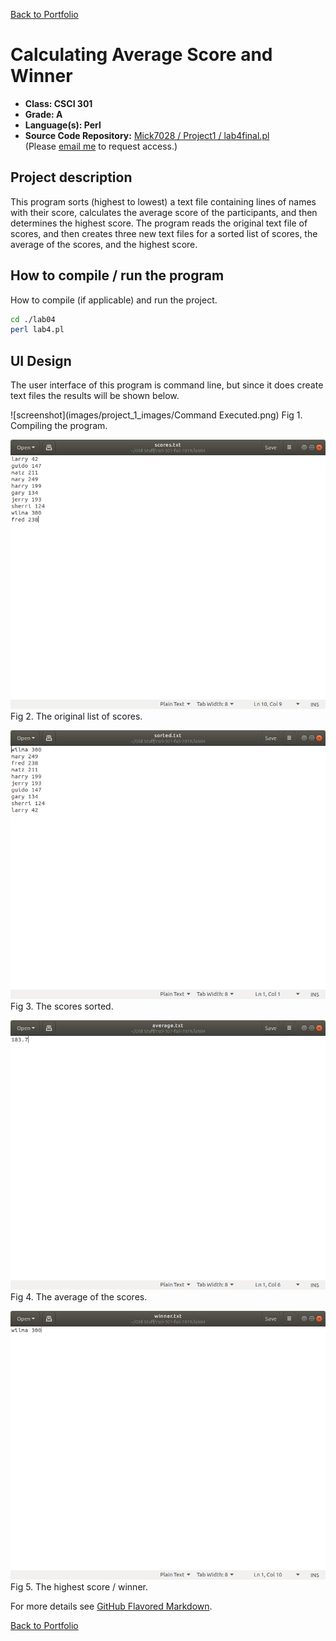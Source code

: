 [Back to Portfolio](./)

Calculating Average Score and Winner
===============

-   **Class: CSCI 301** 
-   **Grade: A**
-   **Language(s): Perl**
-   **Source Code Repository:** [ Mick7028 / Project1 / lab4final.pl](https://github.com/Mick7028/Project1/blob/main/lab4final.pl)  
    (Please [email me](mailto:example@csustudent.net?subject=GitHub%20Access) to request access.)

## Project description

This program sorts (highest to lowest) a text file containing lines of names with their score, calculates the average score of the participants, and then determines the highest score. The program reads the original text file of scores, and then creates three new text files for a sorted list of scores, the average of the scores, and the highest score. 

## How to compile / run the program

How to compile (if applicable) and run the project.

```bash
cd ./lab04
perl lab4.pl
```

## UI Design

The user interface of this program is command line, but since it does create text files the results will be shown below.

![screenshot](images/project_1_images/Command Executed.png)
Fig 1. Compiling the program.

![screenshot](images/project_1_images/Scores_Unsorted.png)
Fig 2. The original list of scores.

![screenshot](images/project_1_images/Scores_Sorted.png)
Fig 3. The scores sorted.

![screenshot](images/project_1_images/Average_of_the_scores.png)
Fig 4. The average of the scores.

![screenshot](images/project_1_images/Highest_Score.png)
Fig 5. The highest score / winner.

For more details see [GitHub Flavored Markdown](https://guides.github.com/features/mastering-markdown/).

[Back to Portfolio](./)
